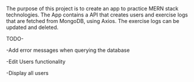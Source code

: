 The purpose of this project is to create an app to practice MERN stack technologies. The App contains a API that creates users and exercise logs that are fetched from MongoDB, using Axios. The exercise logs can be updated and deleted.  

TODO-

-Add error messages when querying the database

-Edit Users functionality

-Display all users
